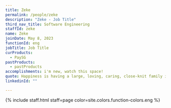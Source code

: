 ```yaml
---
title: Zeke
permalink: /people/zeke
description: "Zeke - Job Title"
third_nav_title: Software Engineering
staffId: zeke
name: Zeke
joinDate: May 8, 2023
functionId: eng
jobTitle: Job Title
curProducts:
  - PaySG
pastProducts:
  - pastProducts
accomplishments: i'm new, watch this space!
quote: Happiness is having a large, loving, caring, close-knit family in another city.
linkedinId: ""

---
```


{% include staff.html staff=page color=site.colors.function-colors.eng %}
